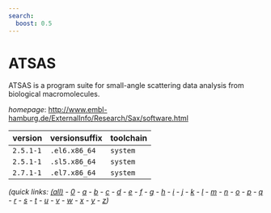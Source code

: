 ```yaml
---
search:
  boost: 0.5
---
```

# ATSAS

ATSAS is a program suite for small-angle scattering data analysis from biological macromolecules.

*homepage*: <http://www.embl-hamburg.de/ExternalInfo/Research/Sax/software.html>

version | versionsuffix | toolchain
--------|---------------|----------
``2.5.1-1`` | ``.el6.x86_64`` | ``system``
``2.5.1-1`` | ``.sl5.x86_64`` | ``system``
``2.7.1-1`` | ``.el7.x86_64`` | ``system``


*(quick links: [(all)](../index.md) - [0](../0/index.md) - [a](../a/index.md) - [b](../b/index.md) - [c](../c/index.md) - [d](../d/index.md) - [e](../e/index.md) - [f](../f/index.md) - [g](../g/index.md) - [h](../h/index.md) - [i](../i/index.md) - [j](../j/index.md) - [k](../k/index.md) - [l](../l/index.md) - [m](../m/index.md) - [n](../n/index.md) - [o](../o/index.md) - [p](../p/index.md) - [q](../q/index.md) - [r](../r/index.md) - [s](../s/index.md) - [t](../t/index.md) - [u](../u/index.md) - [v](../v/index.md) - [w](../w/index.md) - [x](../x/index.md) - [y](../y/index.md) - [z](../z/index.md))*


